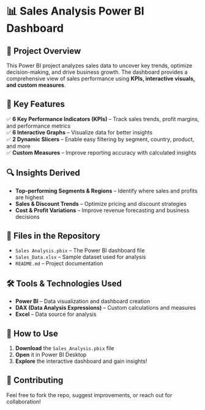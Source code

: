 # 📊 Sales Analysis Power BI Dashboard  

## 🚀 Project Overview  
This Power BI project analyzes sales data to uncover key trends, optimize decision-making, and drive business growth. The dashboard provides a comprehensive view of sales performance using **KPIs, interactive visuals, and custom measures**.  

## 🎯 Key Features  
✅ **6 Key Performance Indicators (KPIs)** – Track sales trends, profit margins, and performance metrics  
✅ **6 Interactive Graphs** – Visualize data for better insights  
✅ **2 Dynamic Slicers** – Enable easy filtering by segment, country, product, and more  
✅ **Custom Measures** – Improve reporting accuracy with calculated insights  

## 🔍 Insights Derived  
- **Top-performing Segments & Regions** – Identify where sales and profits are highest  
- **Sales & Discount Trends** – Optimize pricing and discount strategies  
- **Cost & Profit Variations** – Improve revenue forecasting and business decisions  

## 📂 Files in the Repository  
- `Sales Analysis.pbix` – The Power BI dashboard file  
- `Sales_Data.xlsx` – Sample dataset used for analysis  
- `README.md` – Project documentation  

## 🛠 Tools & Technologies Used  
- **Power BI** – Data visualization and dashboard creation  
- **DAX (Data Analysis Expressions)** – Custom calculations and measures  
- **Excel** – Data source for analysis  

## 🚀 How to Use  
1. **Download** the `Sales_Analysis.pbix` file  
2. **Open** it in Power BI Desktop  
3. **Explore** the interactive dashboard and gain insights!  

## 📢 Contributing  
Feel free to fork the repo, suggest improvements, or reach out for collaboration!  
